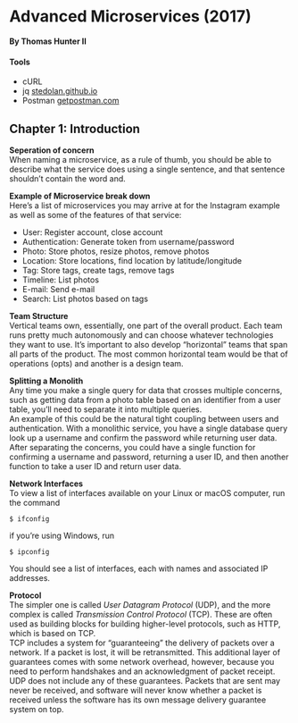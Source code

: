 # Advanced Microservices (2017)  
__By Thomas Hunter II__   

#### Tools  
* cURL
* jq [stedolan.github.io](stedolan.github.io/jq)
* Postman [getpostman.com](getpostman.com)

## Chapter 1: Introduction
__Seperation of concern__   
When naming a microservice, as a rule of thumb, you should be able to describe what the service does using a single sentence, and that sentence shouldn’t contain the word and.  

__Example of Microservice break down__  
Here’s a list of microservices you may arrive at for the Instagram example as well as some of the features of that service:
* User: Register account, close account
* Authentication: Generate token from username/password
* Photo: Store photos, resize photos, remove photos
* Location: Store locations, find location by latitude/longitude
* Tag: Store tags, create tags, remove tags
* Timeline: List photos
* E-mail: Send e-mail
* Search: List photos based on tags


__Team Structure__   
Vertical teams own, essentially, one part of the overall product. Each team runs pretty much autonomously and can choose whatever technologies they want to use. It’s important to also develop “horizontal” teams that span all parts of the product. The most common horizontal team would be that of operations (opts) and another is a design team.  

__Splitting a Monolith__  
Any time you make a single query for data that crosses multiple concerns, such as getting data from a photo table based on an identifier from a user table, you’ll need to separate it into multiple queries.  
An example of this could be the natural tight coupling between users and authentication. With a monolithic service, you have a single database query look up a username and confirm the password while returning user data. After separating the concerns, you could have a single function for confirming a username and password, returning a user ID, and then another function to take a user ID and return user data.  

__Network Interfaces__  
To view a list of interfaces available on your Linux or macOS computer, run the command
```
$ ifconfig
```  
if you’re using Windows, run
```
$ ipconfig
```  
You should see a list of interfaces, each with names and associated IP addresses.

__Protocol__  
The simpler one is called _User Datagram Protocol_ (UDP), and the more complex is called _Transmission Control Protocol_ (TCP). These are often used as building blocks for building higher-level protocols, such as HTTP, which is based on TCP.  
TCP includes a system for “guaranteeing” the delivery of packets over a network. If a packet is lost, it will be retransmitted.
This additional layer of guarantees comes with some network overhead, however, because you need to perform handshakes and an acknowledgment of packet receipt.
UDP does not include any of these guarantees. Packets that are sent may never be received, and software will never know whether a packet is received unless the software has its own message delivery guarantee system on top.  
